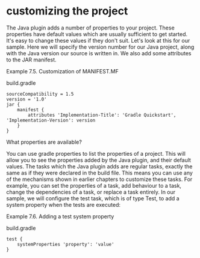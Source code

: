 # customizing the project

The Java plugin adds a number of properties to your project. These properties have default values which are usually sufficient to get started. It's easy to change these values if they don't suit. Let's look at this for our sample. Here we will specify the version number for our Java project, along with the Java version our source is written in. We also add some attributes to the JAR manifest.

Example 7.5. Customization of MANIFEST.MF

build.gradle

    sourceCompatibility = 1.5
    version = '1.0'
    jar {
        manifest {
            attributes 'Implementation-Title': 'Gradle Quickstart', 'Implementation-Version': version
        }
    }

What properties are available?

You can use gradle properties to list the properties of a project. This will allow you to see the properties added by the Java plugin, and their default values.
The tasks which the Java plugin adds are regular tasks, exactly the same as if they were declared in the build file. This means you can use any of the mechanisms shown in earlier chapters to customize these tasks. For example, you can set the properties of a task, add behaviour to a task, change the dependencies of a task, or replace a task entirely. In our sample, we will configure the test task, which is of type Test, to add a system property when the tests are executed:

Example 7.6. Adding a test system property

build.gradle

    test {
        systemProperties 'property': 'value'
    }

